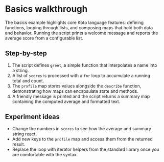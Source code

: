 # Basics walkthrough

The basics example highlights core Koto language features: defining functions, looping through lists, and composing maps that hold both data and behavior. Running the script prints a welcome message and reports the average score from a configurable list.

## Step-by-step
1. The script defines `greet`, a simple function that interpolates a name into a string.
2. A list of `scores` is processed with a `for` loop to accumulate a running total and count.
3. The `profile` map stores values alongside the `describe` function, demonstrating how maps can encapsulate state and methods.
4. A friendly message is printed and the script returns a summary map containing the computed average and formatted text.

## Experiment ideas
- Change the numbers in `scores` to see how the average and summary string react.
- Add new keys to the `profile` map and access them from the returned result.
- Replace the loop with iterator helpers from the standard library once you are comfortable with the syntax.
